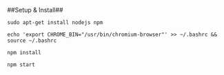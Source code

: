 
##Setup & Install##

`sudo apt-get install nodejs npm`

`echo 'export CHROME_BIN="/usr/bin/chromium-browser"' >> ~/.bashrc && source ~/.bashrc`

`npm install`

`npm start`
